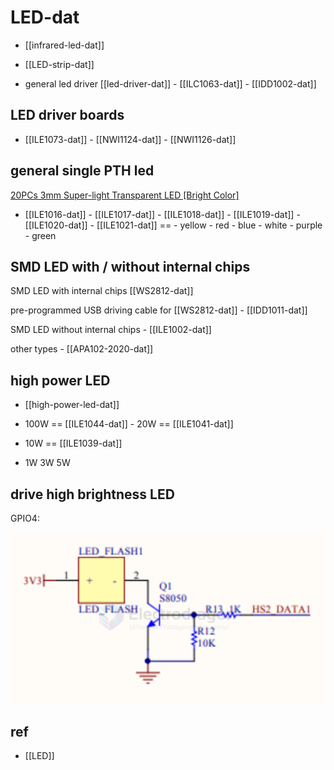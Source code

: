 
# LED-dat

- [[infrared-led-dat]]

- [[LED-strip-dat]] 
 
- general led driver [[led-driver-dat]] - [[ILC1063-dat]] - [[IDD1002-dat]]


## LED driver boards  

- [[ILE1073-dat]] - [[NWI1124-dat]] - [[NWI1126-dat]]


## general single PTH led 

[20PCs 3mm Super-light Transparent LED [Bright Color]](https://www.electrodragon.com/product/basic-led-100-pcs-3mm/)

- [[ILE1016-dat]] - [[ILE1017-dat]] - [[ILE1018-dat]] - [[ILE1019-dat]] - [[ILE1020-dat]] - [[ILE1021-dat]]
== - yellow - red - blue - white - purple - green 

## SMD LED with / without internal chips

SMD LED with internal chips [[WS2812-dat]]

pre-programmed USB driving cable for [[WS2812-dat]] - [[IDD1011-dat]]

SMD LED without internal chips - [[ILE1002-dat]]

other types - [[APA102-2020-dat]]



## high power LED 

- [[high-power-led-dat]]

- 100W == [[ILE1044-dat]] - 20W == [[ILE1041-dat]]

- 10W == [[ILE1039-dat]]

- 1W 3W 5W 


## drive high brightness LED 

GPIO4: 

![](2024-12-28-17-42-41.png)





## ref 

- [[LED]]